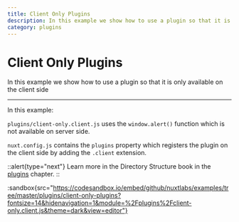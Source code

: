```yaml
---
title: Client Only Plugins
description: In this example we show how to use a plugin so that it is only available on the client side
category: plugins
---
```


# Client Only Plugins

In this example we show how to use a plugin so that it is only available on the client side

---

In this example:

`plugins/client-only.client.js` uses the `window.alert()` function which is not available on server side.

`nuxt.config.js` contains the `plugins` property which registers the plugin on the client side by adding the `.client` extension.

::alert{type="next"}
Learn more in the Directory Structure book in the [plugins](/docs/directory-structure/plugins#client-or-server-side-only) chapter.
::

:sandbox{src="https://codesandbox.io/embed/github/nuxtlabs/examples/tree/master/plugins/client-only-plugins?fontsize=14&hidenavigation=1&module=%2Fplugins%2Fclient-only.client.js&theme=dark&view=editor"}
